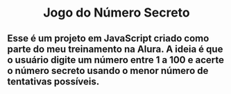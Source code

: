 <h1 align="center">Jogo do Número Secreto</h1>

## Esse é um projeto em JavaScript criado como parte do meu treinamento na Alura. A ideia é que o usuário digite um número entre 1 a 100 e acerte o número secreto usando o menor número de tentativas possíveis.

